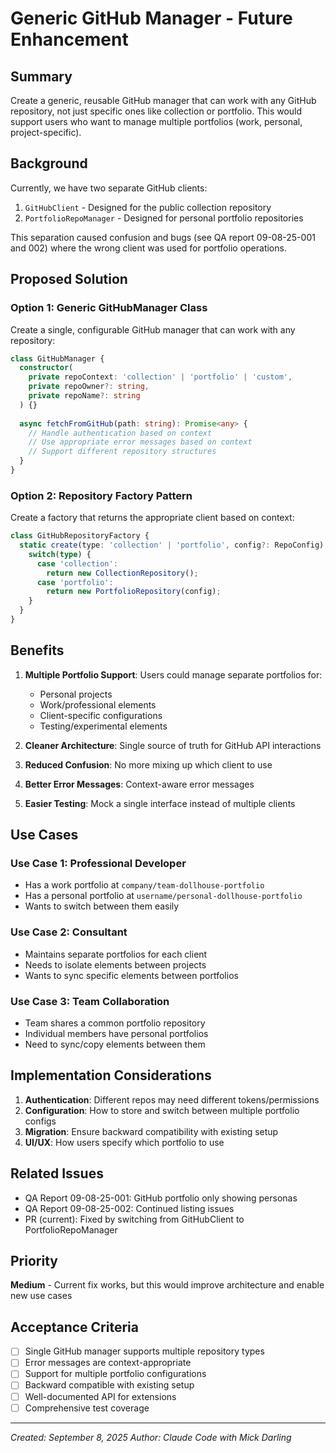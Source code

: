 # Generic GitHub Manager - Future Enhancement

## Summary
Create a generic, reusable GitHub manager that can work with any GitHub repository, not just specific ones like collection or portfolio. This would support users who want to manage multiple portfolios (work, personal, project-specific).

## Background
Currently, we have two separate GitHub clients:
1. `GitHubClient` - Designed for the public collection repository
2. `PortfolioRepoManager` - Designed for personal portfolio repositories

This separation caused confusion and bugs (see QA report 09-08-25-001 and 002) where the wrong client was used for portfolio operations.

## Proposed Solution

### Option 1: Generic GitHubManager Class
Create a single, configurable GitHub manager that can work with any repository:

```typescript
class GitHubManager {
  constructor(
    private repoContext: 'collection' | 'portfolio' | 'custom',
    private repoOwner?: string,
    private repoName?: string
  ) {}
  
  async fetchFromGitHub(path: string): Promise<any> {
    // Handle authentication based on context
    // Use appropriate error messages based on context
    // Support different repository structures
  }
}
```

### Option 2: Repository Factory Pattern
Create a factory that returns the appropriate client based on context:

```typescript
class GitHubRepositoryFactory {
  static create(type: 'collection' | 'portfolio', config?: RepoConfig): IGitHubRepository {
    switch(type) {
      case 'collection':
        return new CollectionRepository();
      case 'portfolio':
        return new PortfolioRepository(config);
    }
  }
}
```

## Benefits

1. **Multiple Portfolio Support**: Users could manage separate portfolios for:
   - Personal projects
   - Work/professional elements
   - Client-specific configurations
   - Testing/experimental elements

2. **Cleaner Architecture**: Single source of truth for GitHub API interactions

3. **Reduced Confusion**: No more mixing up which client to use

4. **Better Error Messages**: Context-aware error messages

5. **Easier Testing**: Mock a single interface instead of multiple clients

## Use Cases

### Use Case 1: Professional Developer
- Has a work portfolio at `company/team-dollhouse-portfolio`
- Has a personal portfolio at `username/personal-dollhouse-portfolio`
- Wants to switch between them easily

### Use Case 2: Consultant
- Maintains separate portfolios for each client
- Needs to isolate elements between projects
- Wants to sync specific elements between portfolios

### Use Case 3: Team Collaboration
- Team shares a common portfolio repository
- Individual members have personal portfolios
- Need to sync/copy elements between them

## Implementation Considerations

1. **Authentication**: Different repos may need different tokens/permissions
2. **Configuration**: How to store and switch between multiple portfolio configs
3. **Migration**: Ensure backward compatibility with existing setup
4. **UI/UX**: How users specify which portfolio to use

## Related Issues
- QA Report 09-08-25-001: GitHub portfolio only showing personas
- QA Report 09-08-25-002: Continued listing issues
- PR (current): Fixed by switching from GitHubClient to PortfolioRepoManager

## Priority
**Medium** - Current fix works, but this would improve architecture and enable new use cases

## Acceptance Criteria
- [ ] Single GitHub manager supports multiple repository types
- [ ] Error messages are context-appropriate
- [ ] Support for multiple portfolio configurations
- [ ] Backward compatible with existing setup
- [ ] Well-documented API for extensions
- [ ] Comprehensive test coverage

---
*Created: September 8, 2025*
*Author: Claude Code with Mick Darling*